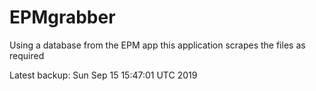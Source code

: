 # EPMgrabber
Using a database from the EPM app this application scrapes the files as required


Latest backup: Sun Sep 15 15:47:01 UTC 2019
